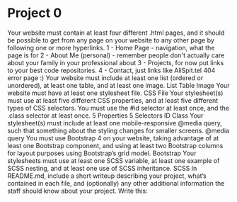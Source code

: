 # Project 0

Your website must contain at least four different .html pages, and it should be possible to get from any page on your website to any other page by following one or more hyperlinks.
    1 - Home Page - navigation, what the page is for
    2 - About Me (personal) - remember people don't actually care about your family in your professional about
    3 - Projects, for now put links to your best code repositories. 
    4 - Contact, just links like AliSpit.tel
    404 error page :) 
Your website must include at least one list (ordered or unordered), at least one table, and at least one image.
    List
    Table
    Image
Your website must have at least one stylesheet file.
    CSS File
Your stylesheet(s) must use at least five different CSS properties, and at least five different types of CSS selectors. You must use the #id selector at least once, and the .class selector at least once.
    5 Properties
    5 Selectors
    ID
    Class
Your stylesheet(s) must include at least one mobile-responsive @media query, such that something about the styling changes for smaller screens.
    @media query
You must use Bootstrap 4 on your website, taking advantage of at least one Bootstrap component, and using at least two Bootstrap columns for layout purposes using Bootstrap’s grid model.
    Bootstrap
Your stylesheets must use at least one SCSS variable, at least one example of SCSS nesting, and at least one use of SCSS inheritance.
    SCSS
In README.md, include a short writeup describing your project, what’s contained in each file, and (optionally) any other additional information the staff should know about your project.
    Write this: 